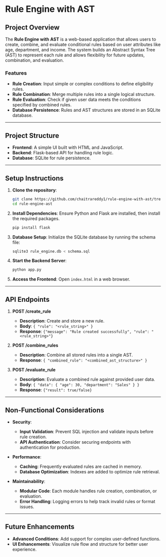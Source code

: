 

# Rule Engine with AST

## Project Overview

The **Rule Engine with AST** is a web-based application that allows users to create, combine, and evaluate conditional rules based on user attributes like age, department, and income. The system builds an Abstract Syntax Tree (AST) to represent each rule and allows flexibility for future updates, combination, and evaluation.

### Features
- **Rule Creation**: Input simple or complex conditions to define eligibility rules.
- **Rule Combination**: Merge multiple rules into a single logical structure.
- **Rule Evaluation**: Check if given user data meets the conditions specified by combined rules.
- **Database Persistence**: Rules and AST structures are stored in an SQLite database.

---

## Project Structure
- **Frontend**: A simple UI built with HTML and JavaScript.
- **Backend**: Flask-based API for handling rule logic.
- **Database**: SQLite for rule persistence.

---

## Setup Instructions

1. **Clone the repository**:
   ```bash
   git clone https://github.com/chaitrareddy1/rule-engine-with-ast/tree/main
   cd rule-engine-ast
   ```

2. **Install Dependencies**:
   Ensure Python and Flask are installed, then install the required packages.
   ```bash
   pip install flask
   ```

3. **Database Setup**:
   Initialize the SQLite database by running the schema file:
   ```bash
   sqlite3 rule_engine.db < schema.sql
   ```

4. **Start the Backend Server**:
   ```bash
   python app.py
   ```

5. **Access the Frontend**:
   Open `index.html` in a web browser.

---

## API Endpoints

1. **POST /create_rule**
   - **Description**: Create and store a new rule.
   - **Body**: `{ "rule": "<rule_string>" }`
   - **Response**: `{"message": "Rule created successfully", "rule": "<rule_string>"}`

2. **POST /combine_rules**
   - **Description**: Combine all stored rules into a single AST.
   - **Response**: `{ "combined_rule": "<combined_ast_structure>" }`

3. **POST /evaluate_rule**
   - **Description**: Evaluate a combined rule against provided user data.
   - **Body**: `{ "data": { "age": 30, "department": "Sales" } }`
   - **Response**: `{"result": true/false}`

---

## Non-Functional Considerations

- **Security**:
  - **Input Validation**: Prevent SQL injection and validate inputs before rule creation.
  - **API Authentication**: Consider securing endpoints with authentication for production.

- **Performance**:
  - **Caching**: Frequently evaluated rules are cached in memory.
  - **Database Optimization**: Indexes are added to optimize rule retrieval.

- **Maintainability**:
  - **Modular Code**: Each module handles rule creation, combination, or evaluation.
  - **Error Handling**: Logging errors to help track invalid rules or format issues.

---

## Future Enhancements

- **Advanced Conditions**: Add support for complex user-defined functions.
- **UI Enhancements**: Visualize rule flow and structure for better user experience.



